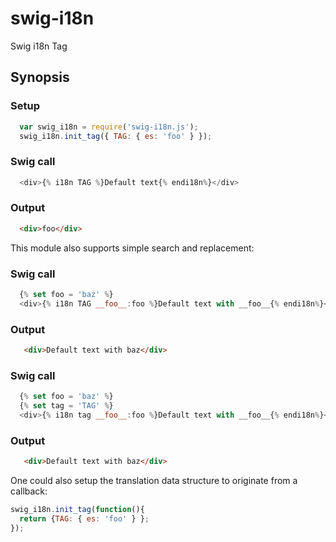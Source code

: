 swig-i18n
=========

Swig i18n Tag

## Synopsis

### Setup
```javascript
  var swig_i18n = require('swig-i18n.js');
  swig_i18n.init_tag({ TAG: { es: 'foo' } });
```

### Swig call
```javascript
  <div>{% i18n TAG %}Default text{% endi18n%}</div>
```

### Output
```html
  <div>foo</div>
```

This module also supports simple search and replacement:

### Swig call
```javascript
  {% set foo = 'baz' %}
  <div>{% i18n TAG __foo__:foo %}Default text with __foo__{% endi18n%}</div>
```

### Output
```html
   <div>Default text with baz</div>
```

### Swig call
```javascript
  {% set foo = 'baz' %}
  {% set tag = 'TAG' %}
  <div>{% i18n tag __foo__:foo %}Default text with __foo__{% endi18n%}</div>
```

### Output
```html
   <div>Default text with baz</div>
```

One could also setup the translation data structure to originate from a callback:

```javascript
swig_i18n.init_tag(function(){ 
  return {TAG: { es: 'foo' } };
});
```
